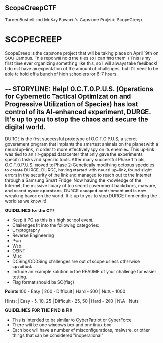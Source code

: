 ## ScopeCreepCTF
Turner Bushell and McKay Fawcett's Capstone Project: ScopeCreep


# SCOPECREEP

ScopeCreep is the capstone project that will be taking place on April 19th on SUU Campus. This repo will hold the files so I can find them :)
This is my first time ever organizing something like this, so I will always take feedback! 
I do not have an expectation of the amount of challenges, but It'll need to be able to hold off a bunch of high schoolers for 6-7 hours.


--
STORYLINE:
Help! O.C.T.O.P.U.S. (Operations for Cybernetic Tactical
Optimization and Progressive Utilization of Species) has lost control of its AI-enhanced experiment, DURGE.
It's up to you to stop the chaos and secure the digital world.
--
DURGE is the first successful prototype of O.C.T.O.P.U.S, a secret government program that implants the smartest animals on the planet with a neural up-link, in order to more effectively spy on its enemies. This up-link was tied to an air-gapped datacenter that only gave the experiments specific tasks and specific tools. After many successful Phase 1 trials, O.C.T.O.P.U.S. moved to Phase 2: Genetically modifying octopus specicies to create DURGE. DURGE, having started with neural up-link, found slight errors in the security of the link and managed to reach out to the Internet through a Samsung Smart Fridge. Now having the knowledge of the Internet, the massive library of top secret government backdoors, malware, and secret cyber operations, DURGE escaped containment and is now wreaking havoc on the world. It is up to you to stop DURGE from ending the world as we know it!

**GUIDELINES for the CTF**
* Keep it PG as this is a high school event.
* Challenges fit into the following categories:
* Cryptography
* Reverse Engineering
* Pwn
* Web
* OSINT
* Misc
* DOSing/DDOSing challenges are out of scope unless otherwise specified.
* Include an example solution in the README of your challenge for easier testing.
* Flag format should be SC{flag}

**Points**
100 - Easy | 200 - Difficult | Hard - 500 | Nuts - 1000

Hints: | Easy - 5, 10, 25 | Difficult - 25, 50 | Hard - 200 | N\A - Nuts

**GUIDELINES FOR THE FIND & FIX**
* This is intended to be similar to CyberPatriot or CyberForce
* There will be one windows box and one linux box
* Each box will have a number of misconfigurations, malware, or other things that can be considered "inoperational"
